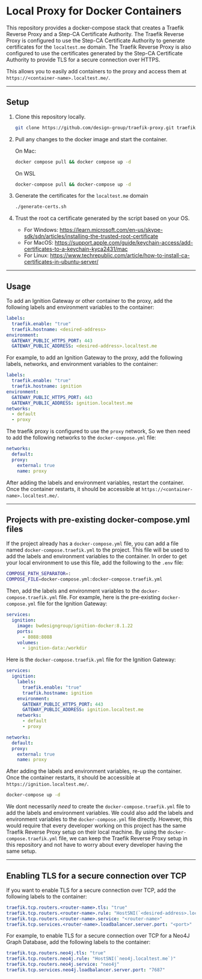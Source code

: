 # Local Proxy for Docker Containers

This repository provides a docker-compose stack that creates a Traefik Reverse Proxy and a Step-CA Certificate Authority. The Traefik Reverse Proxy is configured to use the Step-CA Certificate Authority to generate certificates for the `localtest.me` domain. The Traefik Reverse Proxy is also configured to use the certificates generated by the Step-CA Certificate Authority to provide TLS for a secure connection over HTTPS.

This allows you to easily add containers to the proxy and access them at `https://<container-name>.localtest.me/`.

___

## Setup

1. Clone this repository locally.

    ```sh
    git clone https://github.com/design-group/traefik-proxy.git traefik-proxy && cd traefik-proxy
    ```

2. Pull any changes to the docker image and start the container.
      
    On Mac:
    
	```sh
    docker compose pull && docker compose up -d
    ```
    
	On WSL
    
	```sh
    docker-compose pull && docker-compose up -d
    ```

3. Generate the certificates for the `localtest.me` domain
   
	```sh
	./generate-certs.sh
	```

4. Trust the root ca certificate generated by the script based on your OS.

	- For Windows: https://learn.microsoft.com/en-us/skype-sdk/sdn/articles/installing-the-trusted-root-certificate
	- For MacOS: https://support.apple.com/guide/keychain-access/add-certificates-to-a-keychain-kyca2431/mac
	- For Linux: https://www.techrepublic.com/article/how-to-install-ca-certificates-in-ubuntu-server/

___

## Usage

To add an Ignition Gateway or other container to the proxy, add the following labels and environment variables to the container:

```yaml
labels:
  traefik.enable: "true"
  traefik.hostname: <desired-address>
environment:
  GATEWAY_PUBLIC_HTTPS_PORT: 443
  GATEWAY_PUBLIC_ADDRESS: <desired-address>.localtest.me
```

For example, to add an Ignition Gateway to the proxy, add the following labels, networks, and environment variables to the container:

```yaml
labels:
  traefik.enable: "true"
  traefik.hostname: ignition
environment:
  GATEWAY_PUBLIC_HTTPS_PORT: 443
  GATEWAY_PUBLIC_ADDRESS: ignition.localtest.me
networks:
  - default
  - proxy
```

The traefik proxy is configured to use the `proxy` network, So we then need to add the following networks to the `docker-compose.yml` file:

```yaml
networks:
  default:
  proxy:
    external: true
    name: proxy
```

After adding the labels and environment variables, restart the container. Once the container restarts, it should be accessible at `https://<container-name>.localtest.me/`.

___

## Projects with pre-existing docker-compose.yml files

If the project already has a `docker-compose.yml` file, you can add a file named `docker-compose.traefik.yml` to the project. This file will be used to add the labels and environment variables to the container. In order to get your local environment to use this file, add the following to the `.env` file:

```sh
COMPOSE_PATH_SEPARATOR=:
COMPOSE_FILE=docker-compose.yml:docker-compose.traefik.yml
```

Then, add the labels and environment variables to the `docker-compose.traefik.yml` file. For example, here is the pre-existing `docker-compose.yml` file for the Ignition Gateway:

```yaml
services:
  ignition:
    image: bwdesigngroup/ignition-docker:8.1.22
    ports:
      - 8088:8088
    volumes:
      - ignition-data:/workdir
```

Here is the `docker-compose.traefik.yml` file for the Ignition Gateway:

```yaml
services:
  ignition:
    labels:
      traefik.enable: "true"
      traefik.hostname: ignition
    environment:
      GATEWAY_PUBLIC_HTTPS_PORT: 443
      GATEWAY_PUBLIC_ADDRESS: ignition.localtest.me
    networks:
      - default
      - proxy

networks:
  default:
  proxy:
    external: true
    name: proxy
```

After adding the labels and environment variables, re-up the container. Once the container restarts, it should be accessible at `https://ignition.localtest.me/`.

```sh
docker-compose up -d
```

We dont necessarily _need_ to create the `docker-compose.traefik.yml` file to add the labels and environment variables. We could also add the labels and environment variables to the `docker-compose.yml` file directly. However, this would require that every developer working on this project has the same Traefik Reverse Proxy setup on their local machine. By using the `docker-compose.traefik.yml` file, we can keep the Traefik Reverse Proxy setup in this repository and not have to worry about every developer having the same setup.

---

## Enabling TLS for a secure connection over TCP

If you want to enable TLS for a secure connection over TCP, add the following labels to the container:

```yaml
traefik.tcp.routers.<router-name>.tls: "true"
traefik.tcp.routers.<router-name>.rule: "HostSNI(`<desired-address>.localtest.me`)"
traefik.tcp.routers.<router-name>.service: "<router-name>"
traefik.tcp.services.<router-name>.loadbalancer.server.port: "<port>"
```

For example, to enable TLS for a secure connection over TCP for a Neo4J Graph Database, add the following labels to the container:

```yaml
traefik.tcp.routers.neo4j.tls: "true"
traefik.tcp.routers.neo4j.rule: "HostSNI(`neo4j.localtest.me`)"
traefik.tcp.routers.neo4j.service: "neo4j"
traefik.tcp.services.neo4j.loadbalancer.server.port: "7687"
```